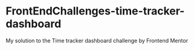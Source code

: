 # FrontEndChallenges-time-tracker-dashboard
My solution to the Time tracker dashboard challenge by Frontend Mentor
